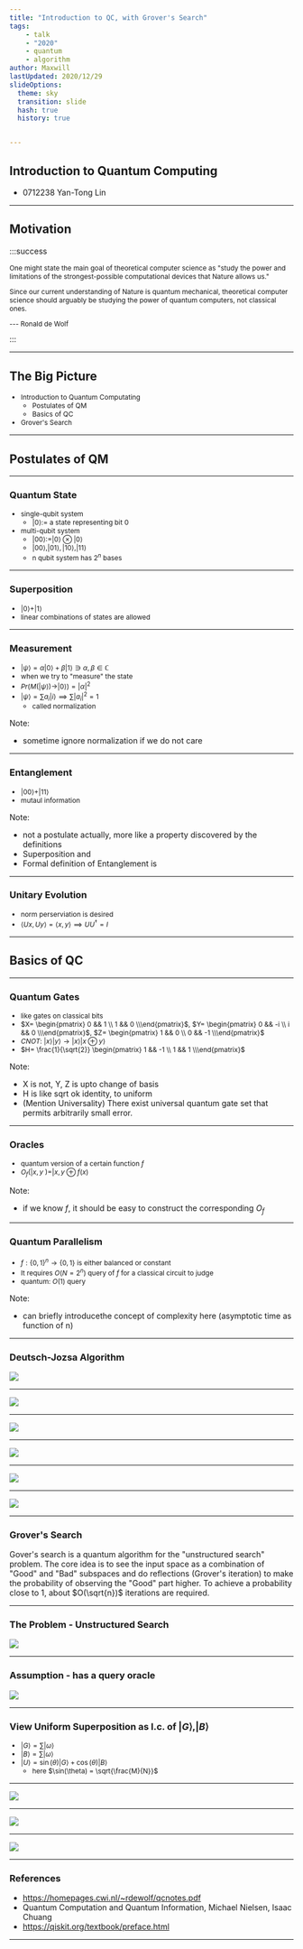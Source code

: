 ```yaml
---
title: "Introduction to QC, with Grover's Search"
tags:
    - talk
    - "2020"
    - quantum
    - algorithm
author: Maxwill
lastUpdated: 2020/12/29
slideOptions:  
  theme: sky
  transition: slide
  hash: true
  history: true


---
```


<!-- CSS -->
<style>
div.left {
    text-align: left;
}
</style>

<style>
div.small {
    font-size: 0.85em;
}
</style>

$$
\newcommand{\<}{\langle}
\renewcommand{\>}{\rangle}
$$

## Introduction to Quantum Computing
- 0712238 Yan-Tong Lin

---

## Motivation

:::success
<div class="small">
One might state the main goal of theoretical computer science as "study the power
and limitations of the strongest-possible computational devices that Nature allows us."  

Since our current understanding of Nature is quantum mechanical, theoretical computer science should arguably be studying the power of quantum computers, not classical ones.  

--- Ronald de Wolf
</div>
:::

---

## The Big Picture

<div class="small">

- Introduction to Quantum Computating
    - Postulates of QM
    - Basics of QC
- Grover's Search

</div>


---

## Postulates of QM

----

### Quantum State

<div class="small">

- single-qubit system
    - $|0\rangle :=$ a state representing bit $0$
- multi-qubit system
    - $|00\rangle := |0\rangle \otimes |0\rangle$
    - $|00\rangle, |01\rangle, |10\rangle, |11\rangle$
    - n qubit system has $2^n$ bases
</div>

----

### Superposition

<div class="small">

- $|0\rangle + |1\rangle$
- linear combinations of states are allowed
</div>

----

### Measurement

<div class="small">

- $|\psi\rangle = \alpha|0\rangle + \beta |1\rangle \ni \alpha, \beta \in \mathbb{C}$
- when we try to "measure" the state
- $Pr(M(|\psi\rangle) \to |0\rangle) = |\alpha|^2$ 
- $|\psi\rangle=\sum a_i |i\rangle \implies \sum |a_i|^2 =1$
    - called normalization
</div>

Note:
- sometime ignore normalization if we do not care

----

### Entanglement

<div class="small">

- $|00\rangle + |11\rangle$
- mutaul information
</div>

Note:
- not a postulate actually, more like a property discovered by the definitions
- Superposition and 
- Formal definition of Entanglement is 

----

### Unitary Evolution

<div class="small">

- norm perserviation is desired
- $\langle Ux, Uy \rangle = \langle x, y \rangle \implies UU^{\dagger}=I$

</div>

---

## Basics of QC

----

### Quantum Gates

<div class="small">

- like gates on classical bits
- $X= \begin{pmatrix}
0 && 1 \\
1 && 0 \\\end{pmatrix}$, $Y= \begin{pmatrix}
0 && -i \\
i && 0 \\\end{pmatrix}$, $Z= \begin{pmatrix}
1 && 0 \\
0 && -1 \\\end{pmatrix}$
- $CNOT$: $|x\rangle|y\rangle \to |x\rangle|x \oplus y\rangle$
- $H= \frac{1}{\sqrt{2}} \begin{pmatrix}
1 && -1 \\
1 && 1 \\\end{pmatrix}$

</div>

Note:
- X is not, Y, Z is upto change of basis
- H is like sqrt ok identity, to uniform 
- (Mention  Universality) There exist universal quantum gate set that permits arbitrarily small error.

----

### Oracles

<div class="small">

- quantum version of a certain function $f$
- $O_f(|x, y\>) = |x, y\oplus f(x)\>$

</div>

Note:
- if we know $f$, it should be easy to construct the corresponding $O_f$ 

----

### Quantum Parallelism

<div class="small">

- $f:\{0,1\}^n \to \{0,1\}$ is either balanced or constant
- It requires $O(N=2^n)$ query of $f$ for a classical circuit to judge
- quantum: $O(1)$ query

</div>

Note:
- can briefly introducethe concept of complexity here (asymptotic time as function of n)

---

### Deutsch-Jozsa Algorithm

![](https://i.imgur.com/spO33xo.png)

----

![](https://i.imgur.com/s83f0z3.png)


----

![](https://i.imgur.com/YEDFJP7.png)


----

![](https://i.imgur.com/uYwC5lG.png)


----

![](https://i.imgur.com/vLmd8PG.png)

----

![](https://i.imgur.com/HYtub8h.png)


---

### Grover's Search
Gover's search is a quantum algorithm for the "unstructured search" problem.
The core idea is to see the input space as a combination of "Good" and "Bad" subspaces and do reflections (Grover's iteration) to make the probability of observing the "Good" part higher. To achieve a probability close to 1, about $O(\sqrt{n})$ iterations are required.

----

### The Problem - Unstructured Search

![](https://i.imgur.com/9HX9OIu.png)

----

### Assumption - has a query oracle
![](https://i.imgur.com/i2Qugc9.png)

----

### View Uniform Superposition as l.c. of $|G\rangle, |B\rangle$
<div class="small">

- $|G\rangle = \sum |\omega\rangle$
- $|B\rangle = \sum |\omega\rangle$
- $|U\rangle = \sin(\theta)|G\rangle + \cos(\theta)|B\rangle$
    - here  $\sin(\theta) = \sqrt{\frac{M}{N}}$

</div>

----


![](https://i.imgur.com/ykILlqv.png)

----

![](https://i.imgur.com/lA8g59U.png)

----

![](https://i.imgur.com/FakUoeP.png)


---

### References
- https://homepages.cwi.nl/~rdewolf/qcnotes.pdf
- Quantum Computation and Quantum Information, Michael Nielsen, Isaac Chuang
- https://qiskit.org/textbook/preface.html

---